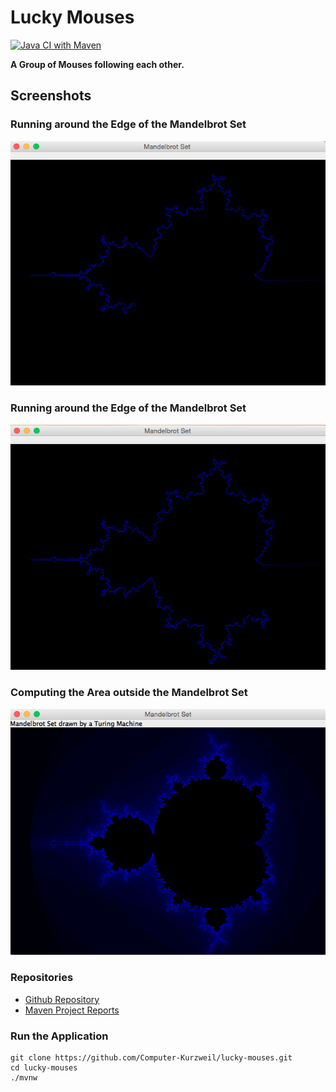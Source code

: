 # Lucky Mouses

[![Java CI with Maven](https://github.com/Computer-Kurzweil/lucky-mouses/actions/workflows/maven.yml/badge.svg)](https://github.com/Computer-Kurzweil/lucky-mouses/actions/workflows/maven.yml)

**A Group of Mouses following each other.**

## Screenshots

### Running around the Edge of the Mandelbrot Set

![Running around the Edge of the Mandelbrot Set](img/screen01.png)

### Running around the Edge of the Mandelbrot Set

![Running around the Edge of the Mandelbrot Set](img/screen02.png)

### Computing the Area outside the Mandelbrot Set

![Computing the Area outside the Mandelbrot Set](img/screen03.png)

### Repositories
* [Github Repository](https://github.com/Computer-Kurzweil/lucky-mouses)
* [Maven Project Reports](https://java.woehlke.org/lucky-mouses/)

### Run the Application
```
git clone https://github.com/Computer-Kurzweil/lucky-mouses.git
cd lucky-mouses
./mvnw
```
